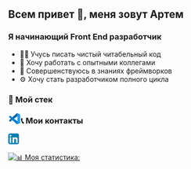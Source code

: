 ## Всем привет 👋, меня зовут Артем

### Я начинающий Front End разработчик
- 👨‍💻 Учусь писать чистый читабельный код
- 🤝 Хочу работать с опытными коллегами
- 🦾 Совершенствуюсь в знаниях фреймворков
- ⚙️ Хочу стать разработчиком полного цикла


### 🔧 Мой стек

<img align="left" alt="vscode" width="26px" src="./icons/file_type_vscode_icon_130084 (1).svg" />

### 📞 Мои контакты

[<img aling="left" alt="linkedin" width="22px" src="./icons/iconfinder-social-media-applications-14linkedin-4102586_113786.svg" />][linkedin]

[![📊 Моя статистика:](https://github-readme-stats.vercel.app/api?username=artknz)](https://github.com/anuraghazra/github-readme-stats)

[linkedin]: https://www.linkedin.com/in/artyomknyazev
